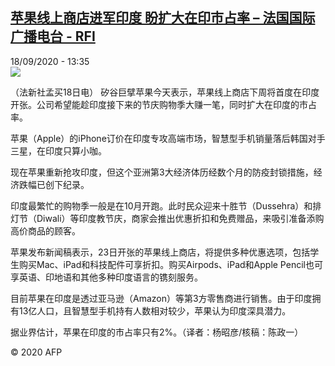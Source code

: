 <!--1600433705000-->
[苹果线上商店进军印度 盼扩大在印市占率 – 法国国际广播电台 - RFI](http://www.rfi.fr//cn/contenu/20200918-%E8%8B%B9%E6%9E%9C%E7%BA%BF%E4%B8%8A%E5%95%86%E5%BA%97%E8%BF%9B%E5%86%9B%E5%8D%B0%E5%BA%A6-%E7%9B%BC%E6%89%A9%E5%A4%A7%E5%9C%A8%E5%8D%B0%E5%B8%82%E5%8D%A0%E7%8E%87)
------

<div>18/09/2020 - 13:35</div><img src="https://s.rfi.fr/media/display/e6ad3702-f9a6-11ea-a8ee-005056a98db9/w:310/p:16x9/eco0008b.200918193502.jpg"><div class="t-content__body u-clearfix"><p>（法新社孟买18日电）    矽谷巨擘苹果今天表示，苹果线上商店下周将首度在印度开张。公司希望能趁印度接下来的节庆购物季大赚一笔，同时扩大在印度的市占率。</p><p>    苹果（Apple）的iPhone订价在印度专攻高端市场，智慧型手机销量落后韩国对手三星，在印度只算小咖。</p><p>    现在苹果重新抢攻印度，但这个亚洲第3大经济体历经数个月的防疫封锁措施，经济跌幅已创下纪录。</p><p>    印度最繁忙的购物季一般是在10月开跑。此时民众迎来十胜节（Dussehra）和排灯节（Diwali）等印度教节庆，商家会推出优惠折扣和免费赠品，来吸引准备添购高价商品的顾客。</p><p>    苹果发布新闻稿表示，23日开张的苹果线上商店，将提供多种优惠选项，包括学生购买Mac、iPad和科技配件可享折扣。购买Airpods、iPad和Apple Pencil也可享英语、印地语和其他多种印度语言的镌刻服务。</p><p>    目前苹果在印度是透过亚马逊（Amazon）等第3方零售商进行销售。由于印度拥有13亿人口，且智慧型手机持有人数相对较少，苹果认为印度深具潜力。</p><p>    据业界估计，苹果在印度的市占率只有2%。（译者：杨昭彦/核稿：陈政一）</p><p class="t-copyright">© 2020 AFP</p>        </div>
